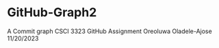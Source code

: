 # GitHub-Graph2
 A Commit graph
 CSCI 3323
 GitHub Assignment
 Oreoluwa Oladele-Ajose
 11/20/2023
 
